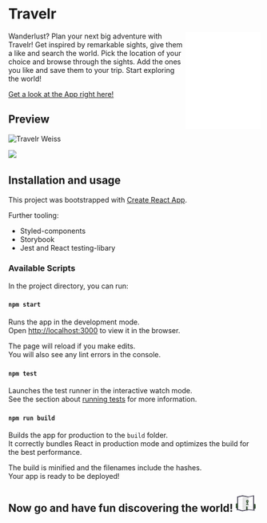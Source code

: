 # Travelr

<img src="./client/src/assets/icons/travelers.svg" align="right" width="150">

Wanderlust? Plan your next big adventure with Travelr!
Get inspired by remarkable sights, give them a like and search the world.
Pick the location of your choice and browse through the sights.
Add the ones you like and save them to your trip. Start exploring the world!

[Get a look at the App right here!](https://victoria-capstone-project.herokuapp.com/)

## Preview

![Travelr Weiss](https://user-images.githubusercontent.com/77288909/113831522-fca54200-9787-11eb-8b60-1c18be794158.png)

<img src="./client/src/assets/Victoria_Wika_Travelr.gif" width="200" />

## Installation and usage

This project was bootstrapped with [Create React App](https://github.com/facebook/create-react-app).

Further tooling:

- Styled-components
- Storybook
- Jest and React testing-libary

### Available Scripts

In the project directory, you can run:

#### `npm start`

Runs the app in the development mode.\
Open [http://localhost:3000](http://localhost:3000) to view it in the browser.

The page will reload if you make edits.\
You will also see any lint errors in the console.

#### `npm test`

Launches the test runner in the interactive watch mode.\
See the section about [running tests](https://facebook.github.io/create-react-app/docs/running-tests) for more information.

#### `npm run build`

Builds the app for production to the `build` folder.\
It correctly bundles React in production mode and optimizes the build for the best performance.

The build is minified and the filenames include the hashes.\
Your app is ready to be deployed!

## Now go and have fun discovering the world! <img src="./client/src/assets/icons/map.svg" width="40">
